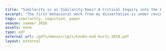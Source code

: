 ```yaml
---
title: "Similarity is as Similarity Does? A Critical Inquiry into the Effect of Thematic Association on Similarity"
excerpt: "The first behavioral work from my dissertation is under review (preprint at PsyArXiv) wherein we discovered a surprising inconsistency in human similarity judgements across the timecourse of a single experimental session"
tags: similarity, cognition, paper
season: summer 2018
assets: none
type: pdf
external_url: /pdfs/manuscripts/honke-and-kurtz-2018.pdf
layout: external
---
```



